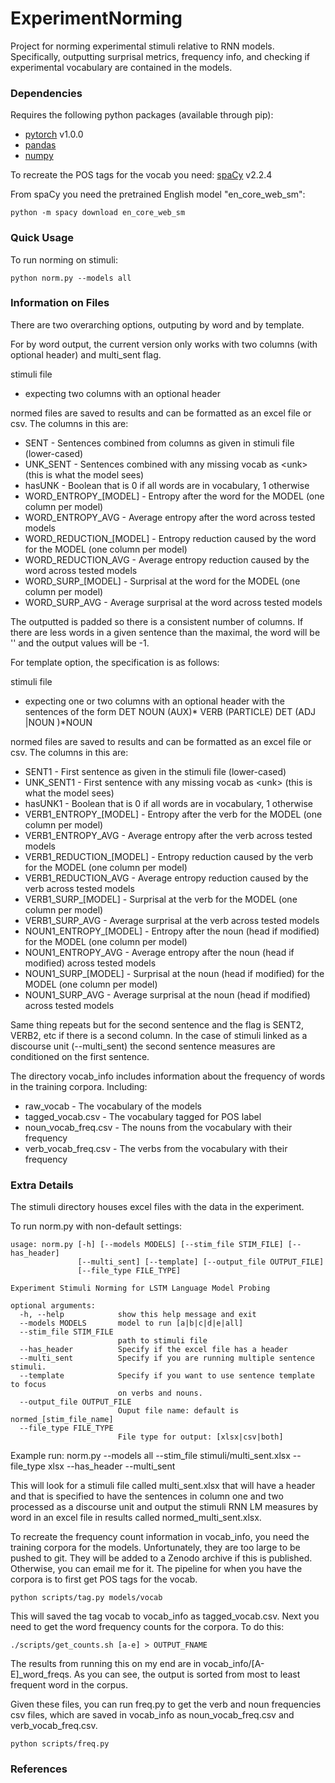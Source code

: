 # ExperimentNorming
Project for norming experimental stimuli relative to RNN models. Specifically, outputting 
surprisal metrics, frequency info, and checking if experimental vocabulary are contained 
in the models. 

### Dependencies
Requires the following python packages (available through pip):
* [pytorch](https://pytorch.org/) v1.0.0
* [pandas](https://pandas.pydata.org) 
* [numpy](https://numpy.org)

To recreate the POS tags for the vocab you need:
  [spaCy](https://spacy.io) v2.2.4

From spaCy you need the pretrained English model "en_core_web_sm":

    python -m spacy download en_core_web_sm


### Quick Usage
To run norming on stimuli:

    python norm.py --models all

### Information on Files
There are two overarching options, outputing by word and by template. 

For by word output, the current version only works with two columns (with optional header) and multi_sent flag.

stimuli file
* expecting two columns with an optional header  

normed files are saved to results and can be formatted as an excel file or csv. The columns in this
are:
* SENT - Sentences combined from columns as given in stimuli file (lower-cased)
* UNK_SENT - Sentences combined with any missing vocab as \<unk\> (this is what the model sees)
* hasUNK - Boolean that is 0 if all words are in vocabulary, 1 otherwise
* WORD_ENTROPY_[MODEL] - Entropy after the word for the MODEL (one column per model)
* WORD_ENTROPY_AVG - Average entropy after the word across tested models
* WORD_REDUCTION_[MODEL] - Entropy reduction caused by the word for the MODEL (one column per model)
* WORD_REDUCTION_AVG - Average entropy reduction caused by the word across tested models
* WORD_SURP_[MODEL] - Surprisal at the word for the MODEL (one column per model)
* WORD_SURP_AVG - Average surprisal at the word across tested models

The outputted is padded so there is a consistent number of columns. If there are less words in a given 
sentence than the maximal, the word will be '' and the output values will be -1.


For template option, the specification is as follows:

stimuli file
* expecting one or two columns with an optional header with the sentences of the form DET NOUN (AUX)* VERB (PARTICLE) DET (ADJ |NOUN )\*NOUN 

normed files are saved to results and can be formatted as an excel file or csv. The columns in this
are:
* SENT1 - First sentence as given in the stimuli file (lower-cased)
* UNK_SENT1 - First sentence with any missing vocab as \<unk\> (this is what the model sees)
* hasUNK1 - Boolean that is 0 if all words are in vocabulary, 1 otherwise
* VERB1_ENTROPY_[MODEL] - Entropy after the verb for the MODEL (one column per model)
* VERB1_ENTROPY_AVG - Average entropy after the verb across tested models
* VERB1_REDUCTION_[MODEL] - Entropy reduction caused by the verb for the MODEL (one column per model)
* VERB1_REDUCTION_AVG - Average entropy reduction caused by the verb across tested models
* VERB1_SURP_[MODEL] - Surprisal at the verb for the MODEL (one column per model)
* VERB1_SURP_AVG - Average surprisal at the verb across tested models
* NOUN1_ENTROPY_[MODEL] - Entropy after the noun (head if modified) for the MODEL (one column per model)
* NOUN1_ENTROPY_AVG - Average entropy after the noun (head if modified) across tested models
* NOUN1_SURP_[MODEL] - Surprisal at the noun (head if modified) for the MODEL (one column per model)
* NOUN1_SURP_AVG - Average surprisal at the noun (head if modified) across tested models

Same thing repeats but for the second sentence and the flag is SENT2, VERB2, etc 
if there is a second column. In the case of stimuli linked as a discourse unit 
(--multi_sent) the second sentence measures are conditioned on the first sentence.

The directory vocab_info includes information about the frequency of words in 
the training corpora. Including: 
* raw_vocab - The vocabulary of the models
* tagged_vocab.csv - The vocabulary tagged for POS label
* noun_vocab_freq.csv - The nouns from the vocabulary with their frequency
* verb_vocab_freq.csv - The verbs from the vocabulary with their frequency

### Extra Details
The stimuli directory houses excel files with the data in the experiment. 

To run norm.py with non-default settings:
                
    usage: norm.py [-h] [--models MODELS] [--stim_file STIM_FILE] [--has_header]
                   [--multi_sent] [--template] [--output_file OUTPUT_FILE]
                   [--file_type FILE_TYPE]

    Experiment Stimuli Norming for LSTM Language Model Probing

    optional arguments:
      -h, --help            show this help message and exit
      --models MODELS       model to run [a|b|c|d|e|all]
      --stim_file STIM_FILE
                            path to stimuli file
      --has_header          Specify if the excel file has a header
      --multi_sent          Specify if you are running multiple sentence stimuli.
      --template            Specify if you want to use sentence template to focus
                            on verbs and nouns.
      --output_file OUTPUT_FILE
                            Ouput file name: default is normed_[stim_file_name]
      --file_type FILE_TYPE
                            File type for output: [xlsx|csv|both]

Example run:
        norm.py --models all --stim_file stimuli/multi_sent.xlsx --file_type xlsx --has_header --multi_sent

This will look for a stimuli file called multi_sent.xlsx that will have a header and that 
is specified to have the sentences in column one and two processed as a discourse unit
and output the stimuli RNN LM measures by word in an excel file 
in results called normed_multi_sent.xlsx.

To recreate the frequency count information in vocab_info, you need 
the training corpora for the models. Unfortunately, they
are too large to be pushed to git. They will be added 
to a Zenodo archive if this is published. Otherwise, you can email me for 
it. The pipeline for when you have the corpora is to first get POS tags
for the vocab. 

    python scripts/tag.py models/vocab

This will saved the tag vocab to vocab_info as tagged_vocab.csv. Next 
you need to get the word frequency counts for the corpora. To do this:

    ./scripts/get_counts.sh [a-e] > OUTPUT_FNAME

The results from running this on my end are in vocab_info/[A-E]_word_freqs.
As you can see, the output is sorted from most to least frequent word 
in the corpus.

Given these files, you can run freq.py to get the verb and noun frequencies
csv files, which are saved in vocab_info as noun_vocab_freq.csv and verb_vocab_freq.csv. 

    python scripts/freq.py

### References
